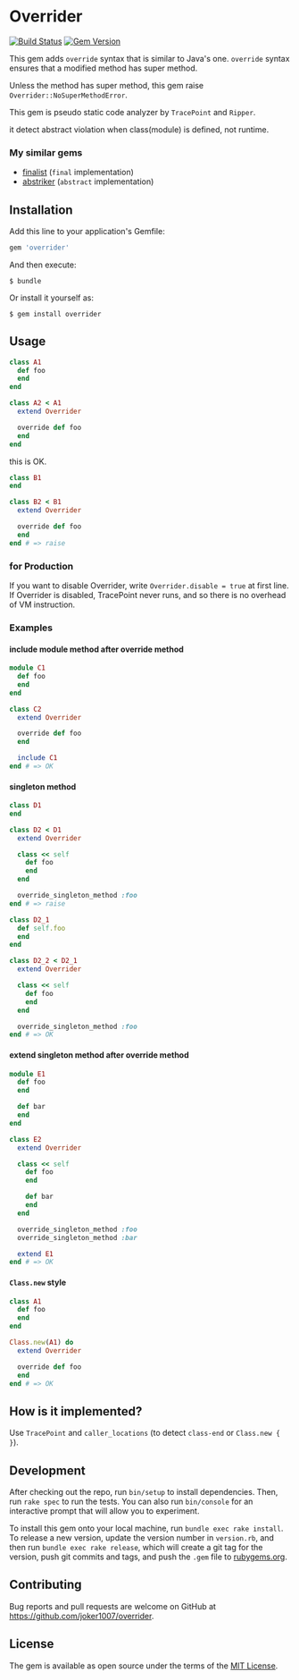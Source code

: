 # Overrider
[![Build Status](https://travis-ci.org/joker1007/overrider.svg?branch=master)](https://travis-ci.org/joker1007/overrider)
[![Gem Version](https://badge.fury.io/rb/overrider.svg)](https://badge.fury.io/rb/overrider)

This gem adds `override` syntax that is similar to Java's one.
`override` syntax ensures that a modified method has super method.

Unless the method has super method, this gem raise `Overrider::NoSuperMethodError`.

This gem is pseudo static code analyzer by `TracePoint` and `Ripper`.

it detect abstract violation when class(module) is defined, not runtime.

### My similar gems

- [finalist](https://github.com/joker1007/finalist) (`final` implementation)
- [abstriker](https://github.com/joker1007/abstriker) (`abstract` implementation)

## Installation

Add this line to your application's Gemfile:

```ruby
gem 'overrider'
```

And then execute:

    $ bundle

Or install it yourself as:

    $ gem install overrider

## Usage

```ruby
class A1
  def foo
  end
end

class A2 < A1
  extend Overrider

  override def foo
  end
end
```

this is OK.

```ruby
class B1
end

class B2 < B1
  extend Overrider

  override def foo
  end
end # => raise
```

### for Production
If you want to disable Overrider, write `Overrider.disable = true` at first line.
If Overrider is disabled, TracePoint never runs, and so there is no overhead of VM instruction.

### Examples

#### include module method after override method

```ruby
module C1
  def foo
  end
end

class C2
  extend Overrider

  override def foo
  end

  include C1
end # => OK
```

#### singleton method

```ruby
class D1
end

class D2 < D1
  extend Overrider

  class << self
    def foo
    end
  end

  override_singleton_method :foo
end # => raise
```

```ruby
class D2_1
  def self.foo
  end
end

class D2_2 < D2_1
  extend Overrider

  class << self
    def foo
    end
  end

  override_singleton_method :foo
end # => OK
```

#### extend singleton method after override method

```ruby
module E1
  def foo
  end

  def bar
  end
end

class E2
  extend Overrider

  class << self
    def foo
    end

    def bar
    end
  end

  override_singleton_method :foo
  override_singleton_method :bar

  extend E1
end # => OK
```

#### `Class.new` style

```ruby
class A1
  def foo
  end
end

Class.new(A1) do
  extend Overrider

  override def foo
  end
end # => OK
```

## How is it implemented?

Use `TracePoint` and `caller_locations` (to detect `class-end` or `Class.new { }`).

## Development

After checking out the repo, run `bin/setup` to install dependencies. Then, run `rake spec` to run the tests. You can also run `bin/console` for an interactive prompt that will allow you to experiment.

To install this gem onto your local machine, run `bundle exec rake install`. To release a new version, update the version number in `version.rb`, and then run `bundle exec rake release`, which will create a git tag for the version, push git commits and tags, and push the `.gem` file to [rubygems.org](https://rubygems.org).

## Contributing

Bug reports and pull requests are welcome on GitHub at https://github.com/joker1007/overrider.

## License

The gem is available as open source under the terms of the [MIT License](https://opensource.org/licenses/MIT).
